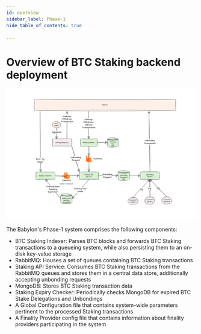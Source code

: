 ```yaml
---
id: overview
sidebar_label: Phase-1
hide_table_of_contents: true

---
```

# Overview of BTC Staking backend deployment
![Overview of BTC Staking backend deployment](images/phase-1-overview.png)

The Babylon's Phase-1 system comprises the following components:
- BTC Staking Indexer: Parses BTC blocks and forwards BTC Staking transactions to a queueing system, while also persisting them to an on-disk key-value storage
- RabbitMQ: Houses a set of queues containing BTC Staking transactions
- Staking API Service: Consumes BTC Staking transactions from the RabbitMQ queues and stores them in a central data store, additionally accepting unbonding requests
- MongoDB: Stores BTC Staking transaction data
- Staking Expiry Checker: Periodically checks MongoDB for expired BTC Stake Delegations and Unbondings
- A Global Configuration file that contains system-wide parameters pertinent to the processed Staking transactions
- A Finality Provider config file that contains information about finality providers participating in the system
